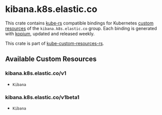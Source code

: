 <!--
SPDX-FileCopyrightText: The kube-custom-resources-rs Authors
SPDX-License-Identifier: 0BSD
 -->

# kibana.k8s.elastic.co

This crate contains [kube-rs](https://kube.rs/) compatible bindings for Kubernetes [custom resources](https://kubernetes.io/docs/tasks/extend-kubernetes/custom-resources/custom-resource-definitions/) of the `kibana.k8s.elastic.co` group. Each binding is generated with [kopium](https://github.com/kube-rs/kopium), updated and released weekly.

This crate is part of [kube-custom-resources-rs](https://github.com/metio/kube-custom-resources-rs).

## Available Custom Resources

### kibana.k8s.elastic.co/v1
- `Kibana`
### kibana.k8s.elastic.co/v1beta1
- `Kibana`
